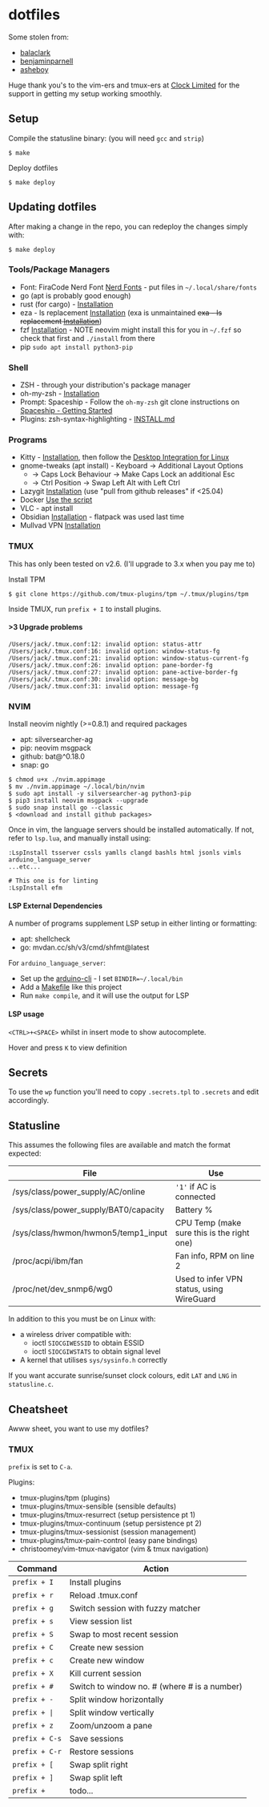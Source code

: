 # dotfiles

Some stolen from:
 - [balaclark](https://github.com/balaclark/dotfiles)
 - [benjaminparnell](https://github.com/benjaminparnell/dotfiles)
 - [asheboy](https://github.com/Asheboy/dotfiles)

Huge thank you's to the vim-ers and tmux-ers at [Clock Limited](https://github.com/clocklimited) for the support in getting my setup working smoothly.

## Setup

Compile the statusline binary: (you will need `gcc` and `strip`)

```
$ make
```

Deploy dotfiles

```
$ make deploy
```

## Updating dotfiles

After making a change in the repo, you can redeploy the changes simply with:

```
$ make deploy
```

### Tools/Package Managers

 - Font: FiraCode Nerd Font [Nerd Fonts](https://www.nerdfonts.com/) - put files in `~/.local/share/fonts`
 - go (apt is probably good enough)
 - rust (for cargo) - [Installation](https://rustup.rs/)
 - eza - ls replacement [Installation](https://eza.rocks/) (exa is unmaintained ~~exa - ls replacement [Installation](https://the.exa.website/install)~~)
 - fzf [Installation](https://github.com/junegunn/fzf#installation) - NOTE neovim might install this for you in `~/.fzf` so check that first and `./install` from there
 - pip `sudo apt install python3-pip`

### Shell

 - ZSH - through your distribution's package manager
 - oh-my-zsh - [Installation](https://ohmyz.sh/#install)
 - Prompt: Spaceship - Follow the `oh-my-zsh` git clone instructions on [Spaceship - Getting Started](https://spaceship-prompt.sh/getting-started/)
 - Plugins: zsh-syntax-highlighting - [INSTALL.md](https://github.com/zsh-users/zsh-syntax-highlighting/blob/master/INSTALL.md#oh-my-zsh)

### Programs

 - Kitty - [Installation](https://sw.kovidgoyal.net/kitty/binary/#binary-install), then follow the [Desktop Integration for Linux](https://sw.kovidgoyal.net/kitty/binary/#desktop-integration-on-linux)
 - gnome-tweaks (apt install) - Keyboard -> Additional Layout Options
   - -> Caps Lock Behaviour -> Make Caps Lock an additional Esc
   - -> Ctrl Position -> Swap Left Alt with Left Ctrl
 - Lazygit [Installation](https://github.com/jesseduffield/lazygit#installation) (use "pull from github releases" if <25.04)
 - Docker [Use the script](https://docs.docker.com/engine/install/ubuntu/#install-using-the-convenience-script)
 - VLC - apt install
 - Obsidian [Installation](https://help.obsidian.md/install) - flatpack was used last time
 - Mullvad VPN [Installation](https://mullvad.net/en/download/vpn/linux)


### TMUX

This has only been tested on v2.6. (I'll upgrade to 3.x when you pay me to)

Install TPM

```
$ git clone https://github.com/tmux-plugins/tpm ~/.tmux/plugins/tpm
```

Inside TMUX, run `prefix + I` to install plugins.

#### >3 Upgrade problems

```
/Users/jack/.tmux.conf:12: invalid option: status-attr
/Users/jack/.tmux.conf:16: invalid option: window-status-fg
/Users/jack/.tmux.conf:21: invalid option: window-status-current-fg
/Users/jack/.tmux.conf:26: invalid option: pane-border-fg
/Users/jack/.tmux.conf:27: invalid option: pane-active-border-fg
/Users/jack/.tmux.conf:30: invalid option: message-bg
/Users/jack/.tmux.conf:31: invalid option: message-fg
```

### NVIM

Install neovim nightly (>=0.8.1) and required packages
 - apt: silversearcher-ag
 - pip: neovim msgpack
 - github: bat@^0.18.0
 - snap: go

```
$ chmod u+x ./nvim.appimage
$ mv ./nvim.appimage ~/.local/bin/nvim
$ sudo apt install -y silversearcher-ag python3-pip
$ pip3 install neovim msgpack --upgrade
$ sudo snap install go --classic
$ <download and install github packages>
```

Once in vim, the language servers should be installed automatically. If not, refer to `lsp.lua`, and manually install using:

```
:LspInstall tsserver cssls yamlls clangd bashls html jsonls vimls arduino_language_server
...etc...

# This one is for linting
:LspInstall efm
```

#### LSP External Dependencies

A number of programs supplement LSP setup in either linting or formatting:
 - apt: shellcheck
 - go: mvdan.cc/sh/v3/cmd/shfmt@latest

For `arduino_language_server`:
 - Set up the [arduino-cli](https://github.com/arduino/arduino-cli) - I set `BINDIR=~/.local/bin`
 - Add a [Makefile](https://github.com/jack828/esp32-logger/blob/arduino/Makefile) like this project
 - Run `make compile`, and it will use the output for LSP

#### LSP usage

`<CTRL>+<SPACE>` whilst in insert mode to show autocomplete.

Hover and press `K` to view definition

## Secrets

To use the `wp` function you'll need to copy `.secrets.tpl` to `.secrets` and edit accordingly.

## Statusline

This assumes the following files are available and match the format expected:

| File | Use |
|------|-----|
| /sys/class/power_supply/AC/online | `'1'` if AC is connected |
| /sys/class/power_supply/BAT0/capacity | Battery % |
| /sys/class/hwmon/hwmon5/temp1_input | CPU Temp (make sure this is the right one) |
| /proc/acpi/ibm/fan | Fan info, RPM on line 2 |
| /proc/net/dev_snmp6/wg0 | Used to infer VPN status, using WireGuard |

In addition to this you must be on Linux with:
  - a wireless driver compatible with:
    - ioctl `SIOCGIWESSID` to obtain ESSID
    - ioctl `SIOCGIWSTATS` to obtain signal level
  - A kernel that utilises `sys/sysinfo.h` correctly

If you want accurate sunrise/sunset clock colours, edit `LAT` and `LNG` in `statusline.c`.

## Cheatsheet

Awww sheet, you want to use my dotfiles?

### TMUX

`prefix` is set to `C-a`.

Plugins:
 - tmux-plugins/tpm (plugins)
 - tmux-plugins/tmux-sensible (sensible defaults)
 - tmux-plugins/tmux-resurrect (setup persistence pt 1)
 - tmux-plugins/tmux-continuum (setup persistence pt 2)
 - tmux-plugins/tmux-sessionist (session management)
 - tmux-plugins/tmux-pain-control (easy pane bindings)
 - christoomey/vim-tmux-navigator (vim & tmux navigation)

| Command | Action |
|---------|--------|
| `prefix + I` | Install plugins |
| `prefix + r` | Reload .tmux.conf |
| `prefix + g` | Switch session with fuzzy matcher |
| `prefix + s` | View session list |
| `prefix + S` | Swap to most recent session |
| `prefix + C` | Create new session |
| `prefix + c` | Create new window |
| `prefix + X` | Kill current session |
| `prefix + #` | Switch to window no. # (where # is a number) |
| `prefix + -` | Split window horizontally |
| `prefix + \|` | Split window vertically |
| `prefix + z` | Zoom/unzoom a pane |
| `prefix + C-s` | Save sessions |
| `prefix + C-r` | Restore sessions |
| `prefix + [` | Swap split right |
| `prefix + ]` | Swap split left |
| `prefix + ` | todo... |
